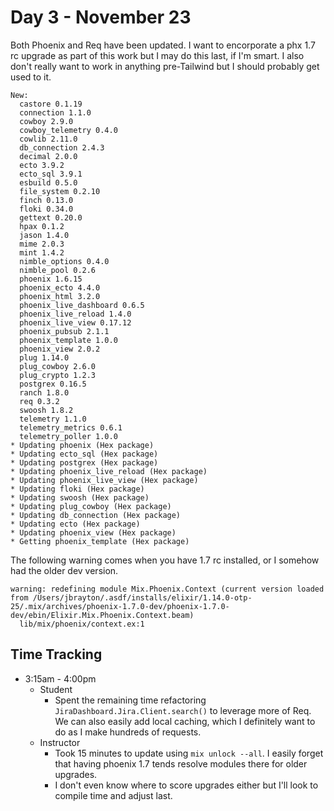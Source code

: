 # Day 3 - November 23

Both Phoenix and Req have been updated. I want to encorporate a phx 1.7 rc upgrade as part of this work but I may do this last, if I'm smart.
I also don't really want to work in anything pre-Tailwind but I should probably get used to it.

```shell
New:
  castore 0.1.19
  connection 1.1.0
  cowboy 2.9.0
  cowboy_telemetry 0.4.0
  cowlib 2.11.0
  db_connection 2.4.3
  decimal 2.0.0
  ecto 3.9.2
  ecto_sql 3.9.1
  esbuild 0.5.0
  file_system 0.2.10
  finch 0.13.0
  floki 0.34.0
  gettext 0.20.0
  hpax 0.1.2
  jason 1.4.0
  mime 2.0.3
  mint 1.4.2
  nimble_options 0.4.0
  nimble_pool 0.2.6
  phoenix 1.6.15
  phoenix_ecto 4.4.0
  phoenix_html 3.2.0
  phoenix_live_dashboard 0.6.5
  phoenix_live_reload 1.4.0
  phoenix_live_view 0.17.12
  phoenix_pubsub 2.1.1
  phoenix_template 1.0.0
  phoenix_view 2.0.2
  plug 1.14.0
  plug_cowboy 2.6.0
  plug_crypto 1.2.3
  postgrex 0.16.5
  ranch 1.8.0
  req 0.3.2
  swoosh 1.8.2
  telemetry 1.1.0
  telemetry_metrics 0.6.1
  telemetry_poller 1.0.0
* Updating phoenix (Hex package)
* Updating ecto_sql (Hex package)
* Updating postgrex (Hex package)
* Updating phoenix_live_reload (Hex package)
* Updating phoenix_live_view (Hex package)
* Updating floki (Hex package)
* Updating swoosh (Hex package)
* Updating plug_cowboy (Hex package)
* Updating db_connection (Hex package)
* Updating ecto (Hex package)
* Updating phoenix_view (Hex package)
* Getting phoenix_template (Hex package)
```

The following warning comes when you have 1.7 rc installed, or I somehow had the older dev version.

```shell
warning: redefining module Mix.Phoenix.Context (current version loaded from /Users/jbrayton/.asdf/installs/elixir/1.14.0-otp-25/.mix/archives/phoenix-1.7.0-dev/phoenix-1.7.0-dev/ebin/Elixir.Mix.Phoenix.Context.beam)
  lib/mix/phoenix/context.ex:1
```

## Time Tracking

* 3:15am - 4:00pm
    * Student
        * Spent the remaining time refactoring `JiraDashboard.Jira.Client.search()` to leverage more of Req. We can also easily add local caching, which I definitely want to do as I make hundreds of requests.
    * Instructor
        * Took 15 minutes to update using `mix unlock --all`. I easily forget that having phoenix 1.7 tends resolve modules there for older upgrades.
        * I don't even know where to score upgrades either but I'll look to compile time and adjust last.
